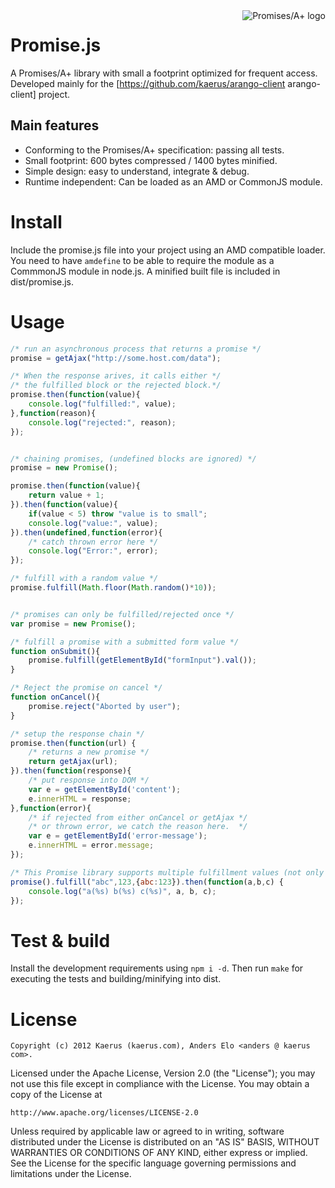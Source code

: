 <a href="http://promises-aplus.github.com/promises-spec">
    <img src="http://promises-aplus.github.com/promises-spec/assets/logo-small.png"
         align="right" alt="Promises/A+ logo" />
</a>

Promise.js
==========
A Promises/A+ library with small a footprint optimized for frequent access.
Developed mainly for the [https://github.com/kaerus/arango-client arango-client] project.   

Main features
-------------
* Conforming to the Promises/A+ specification: passing all tests.
* Small footprint: 600 bytes compressed / 1400 bytes minified.
* Simple design: easy to understand, integrate & debug.
* Runtime independent: Can be loaded as an AMD or CommonJS module. 

Install
=======
Include the promise.js file into your project using an AMD compatible loader.
You need to have ```amdefine``` to be able to require the module as a CommmonJS module in node.js. 
A minified built file is included in dist/promise.js.

Usage
=====
```Javascript
/* run an asynchronous process that returns a promise */
promise = getAjax("http://some.host.com/data");

/* When the response arives, it calls either */
/* the fulfilled block or the rejected block.*/
promise.then(function(value){
	console.log("fulfilled:", value);
},function(reason){
	console.log("rejected:", reason);
});


/* chaining promises, (undefined blocks are ignored) */
promise = new Promise();

promise.then(function(value){
	return value + 1;	
}).then(function(value){
	if(value < 5) throw "value is to small";
	console.log("value:", value);
}).then(undefined,function(error){
	/* catch thrown error here */
	console.log("Error:", error);
});

/* fulfill with a random value */
promise.fulfill(Math.floor(Math.random()*10));


/* promises can only be fulfilled/rejected once */
var promise = new Promise();

/* fulfill a promise with a submitted form value */
function onSubmit(){
	promise.fulfill(getElementById("formInput").val());
}

/* Reject the promise on cancel */
function onCancel(){
	promise.reject("Aborted by user");
}

/* setup the response chain */
promise.then(function(url) {
	/* returns a new promise */
	return getAjax(url); 
}).then(function(response){
	/* put response into DOM */
	var e = getElementById('content');
	e.innerHTML = response;
},function(error){
	/* if rejected from either onCancel or getAjax */
	/* or thrown error, we catch the reason here.  */
	var e = getElementById('error-message');
	e.innerHTML = error.message;
});

/* This Promise library supports multiple fulfillment values (not only one) */
promise().fulfill("abc",123,{abc:123}).then(function(a,b,c) {
	console.log("a(%s) b(%s) c(%s)", a, b, c);
});


```



Test & build
============
Install the development requirements using ```npm i -d```.
Then run ```make``` for executing the tests and building/minifying into dist.


License
=======
```
Copyright (c) 2012 Kaerus (kaerus.com), Anders Elo <anders @ kaerus com>.
```
Licensed under the Apache License, Version 2.0 (the "License");
you may not use this file except in compliance with the License.
You may obtain a copy of the License at
 
    http://www.apache.org/licenses/LICENSE-2.0
 
Unless required by applicable law or agreed to in writing, software
distributed under the License is distributed on an "AS IS" BASIS,
WITHOUT WARRANTIES OR CONDITIONS OF ANY KIND, either express or implied.
See the License for the specific language governing permissions and
limitations under the License.